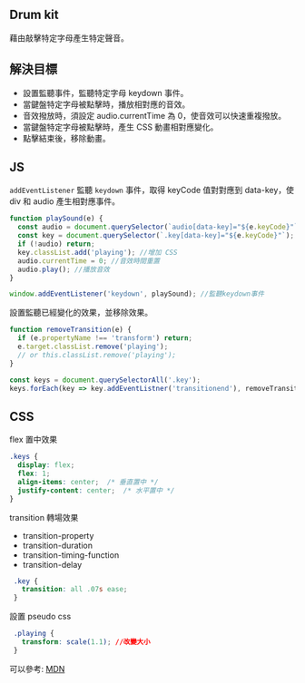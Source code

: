 ## Drum kit
藉由敲擊特定字母產生特定聲音。

## 解決目標
* 設置監聽事件，監聽特定字母 keydown 事件。
* 當鍵盤特定字母被點擊時，播放相對應的音效。
* 音效撥放時，須設定 audio.currentTime 為 0，使音效可以快速重複撥放。
* 當鍵盤特定字母被點擊時，產生 CSS 動畫相對應變化。
* 點擊結束後，移除動畫。

## JS
`addEventListener` 監聽 `keydown` 事件，取得 keyCode 值對對應到 data-key，使 div 和 audio 產生相對應事件。

```js
function playSound(e) {
  const audio = document.querySelector(`audio[data-key]="${e.keyCode}"`);
  const key = document.querySelector(`.key[data-key]="${e.keyCode}"`);
  if (!audio) return;
  key.classList.add('playing'); //增加 CSS
  audio.currentTime = 0; //音效時間重置
  audio.play(); //播放音效
}

window.addEventListener('keydown', playSound); //監聽keydown事件
```

設置監聽已經變化的效果，並移除效果。
```js
function removeTransition(e) {
  if (e.propertyName !== 'transform') return;
  e.target.classList.remove('playing');
  // or this.classList.remove('playing');
}

const keys = document.querySelectorAll('.key');
keys.forEach(key => key.addEventListner('transitionend'), removeTransition) // 監聽每個變化的.key
```
## CSS

flex 置中效果
```css
.keys {
  display: flex;
  flex: 1;
  align-items: center;  /* 垂直置中 */
  justify-content: center;  /* 水平置中 */
}
```

transition 轉場效果
* transition-property
* transition-duration
* transition-timing-function
* transition-delay
```css
 .key {
   transition: all .07s ease;
 }
```
設置 pseudo css
```css
 .playing {
   transform: scale(1.1); //改變大小
 }
```
可以參考: [MDN](https://developer.mozilla.org/en-US/docs/Web/CSS/transform)
